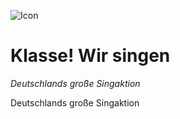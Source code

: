 ![Icon](http://i.imgur.com/KaY3HWp.png)

# Klasse! Wir singen

*Deutschlands große Singaktion*

Deutschlands große Singaktion
